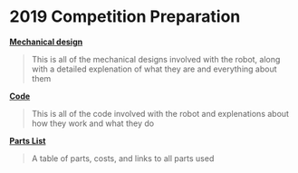 # 2019 Competition Preparation

**[Mechanical design](mechanical)**

>This is all of the mechanical designs involved with the robot, along with a detailed explenation of what they are and everything about them

**[Code](code)**

>This is all of the code involved with the robot and explenations about how they work and what they do

**[Parts List](parts_list)**

> A table of parts, costs, and links to all parts used




